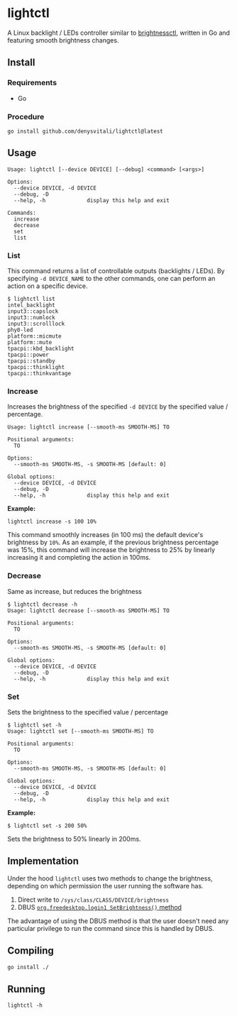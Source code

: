 # lightctl

A Linux backlight / LEDs controller similar to
[brightnessctl](https://github.com/Hummer12007/brightnessctl),
written in Go and featuring smooth brightness changes.


## Install

### Requirements

- Go

### Procedure

```
go install github.com/denysvitali/lightctl@latest
```

## Usage

```plain
Usage: lightctl [--device DEVICE] [--debug] <command> [<args>]

Options:
  --device DEVICE, -d DEVICE
  --debug, -D
  --help, -h             display this help and exit

Commands:
  increase
  decrease
  set
  list
```

### List

This command returns a list of controllable outputs (backlights / LEDs).
By specifying `-d DEVICE_NAME` to the other commands, one can
perform an action on a specific device.

```plain
$ lightctl list
intel_backlight
input3::capslock
input3::numlock
input3::scrolllock
phy0-led
platform::micmute
platform::mute
tpacpi::kbd_backlight
tpacpi::power
tpacpi::standby
tpacpi::thinklight
tpacpi::thinkvantage
```

### Increase

Increases the brightness of the specified `-d DEVICE`
by the specified value / percentage.

```plain
Usage: lightctl increase [--smooth-ms SMOOTH-MS] TO

Positional arguments:
  TO

Options:
  --smooth-ms SMOOTH-MS, -s SMOOTH-MS [default: 0]

Global options:
  --device DEVICE, -d DEVICE
  --debug, -D
  --help, -h             display this help and exit

```

**Example:**

```plain
lightctl increase -s 100 10%
```

This command smoothly increases (in 100 ms) the default 
device's brightness by `10%`. 
As an example, if the previous brightness percentage was 15%, this command
will increase the brightness to 25% by linearly increasing it
and completing the action in 100ms.


### Decrease

Same as increase, but reduces the brightness

```plain
$ lightctl decrease -h
Usage: lightctl decrease [--smooth-ms SMOOTH-MS] TO

Positional arguments:
  TO

Options:
  --smooth-ms SMOOTH-MS, -s SMOOTH-MS [default: 0]

Global options:
  --device DEVICE, -d DEVICE
  --debug, -D
  --help, -h             display this help and exit
```

### Set

Sets the brightness to the specified value / percentage

```plain
$ lightctl set -h
Usage: lightctl set [--smooth-ms SMOOTH-MS] TO

Positional arguments:
  TO

Options:
  --smooth-ms SMOOTH-MS, -s SMOOTH-MS [default: 0]

Global options:
  --device DEVICE, -d DEVICE
  --debug, -D
  --help, -h             display this help and exit
```

**Example:**

```plain
$ lightctl set -s 200 50%
```

Sets the brightness to 50% linearly in 200ms.

## Implementation

Under the hood `lightctl` uses two methods to change the brightness,
depending on which permission the user running the software has.

1. Direct write to `/sys/class/CLASS/DEVICE/brightness`
2. DBUS [`org.freedesktop.login1 SetBrightness()` method](https://www.freedesktop.org/software/systemd/man/org.freedesktop.login1.html)

The advantage of using the DBUS method is that the user doesn't need
any particular privilege to run the command since this is handled by
DBUS.

## Compiling

```bash
go install ./
```

## Running

```
lightctl -h
```
